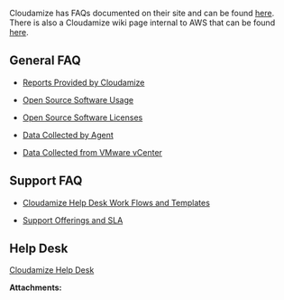 Cloudamize has FAQs documented on their site and can be found [here](https://support.cloudamize.com/hc/en-us/categories/203265628-FAQ). There is also a Cloudamize wiki page internal to AWS that can be found [here](https://w.amazon.com/bin/preview/AWS/Teams/Proserve/Migration/DiscoveryTools/Cloudamize/WebHome).

General FAQ
-----------

*   [Reports Provided by Cloudamize](https://support.cloudamize.com/hc/en-us/articles/115009121508-Reports-Provided-by-Cloudamize)
    
*   [Open Source Software Usage](https://support.cloudamize.com/hc/en-us/articles/115001358727-Open-Source-Software-Usage)
    
*   [Open Source Software Licenses](https://support.cloudamize.com/hc/en-us/articles/115001326408-Open-Source-Software-Licenses)
    
*   [Data Collected by Agent](https://support.cloudamize.com/hc/en-us/articles/223419208-Data-Collected-by-Agent)
    
*   [Data Collected from VMware vCenter](https://support.cloudamize.com/hc/en-us/articles/223419268-Data-Collected-from-VMware-vCenter)
    

Support FAQ
-----------

*   [Cloudamize Help Desk Work Flows and Templates](https://support.cloudamize.com/hc/en-us/articles/115005304167-Cloudamize-Help-Desk-Work-Flows-and-Templates)
    
*   [Support Offerings and SLA](https://support.cloudamize.com/hc/en-us/articles/115004436008-Support-Offerings-and-SLA)
    

Help Desk
---------

[Cloudamize Help Desk](https://support.cloudamize.com/hc/en-us/categories/360003487914-Helpdesk)

 **Attachments:** 

